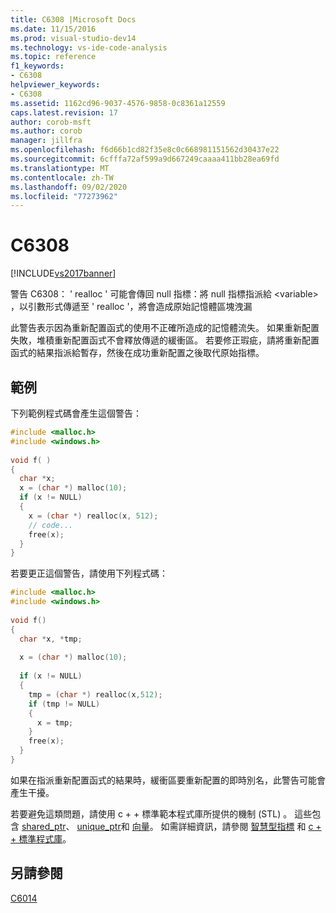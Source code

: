 ```yaml
---
title: C6308 |Microsoft Docs
ms.date: 11/15/2016
ms.prod: visual-studio-dev14
ms.technology: vs-ide-code-analysis
ms.topic: reference
f1_keywords:
- C6308
helpviewer_keywords:
- C6308
ms.assetid: 1162cd96-9037-4576-9858-0c8361a12559
caps.latest.revision: 17
author: corob-msft
ms.author: corob
manager: jillfra
ms.openlocfilehash: f6d66b1cd82f35e8c0c668981151562d30437e22
ms.sourcegitcommit: 6cfffa72af599a9d667249caaaa411bb28ea69fd
ms.translationtype: MT
ms.contentlocale: zh-TW
ms.lasthandoff: 09/02/2020
ms.locfileid: "77273962"
---
```

# <a name="c6308"></a>C6308
[!INCLUDE[vs2017banner](../includes/vs2017banner.md)]

警告 C6308： ' realloc ' 可能會傳回 null 指標：將 null 指標指派給 \<variable> ，以引數形式傳遞至 ' realloc '，將會造成原始記憶體區塊洩漏  
  
 此警告表示因為重新配置函式的使用不正確所造成的記憶體流失。 如果重新配置失敗，堆積重新配置函式不會釋放傳遞的緩衝區。 若要修正瑕疵，請將重新配置函式的結果指派給暫存，然後在成功重新配置之後取代原始指標。  
  
## <a name="example"></a>範例  
 下列範例程式碼會產生這個警告：  
  
```cpp  
#include <malloc.h>  
#include <windows.h>  
  
void f( )  
{  
  char *x;  
  x = (char *) malloc(10);  
  if (x != NULL)  
  {  
    x = (char *) realloc(x, 512);  
    // code...  
    free(x);  
  }     
}  
```  
  
 若要更正這個警告，請使用下列程式碼：  
  
```cpp  
#include <malloc.h>  
#include <windows.h>  
  
void f()  
{  
  char *x, *tmp;  
  
  x = (char *) malloc(10);  
  
  if (x != NULL)  
  {  
    tmp = (char *) realloc(x,512);  
    if (tmp != NULL)   
    {  
      x = tmp;  
    }  
    free(x);  
  }  
}  
```  
  
 如果在指派重新配置函式的結果時，緩衝區要重新配置的即時別名，此警告可能會產生干擾。  
  
 若要避免這類問題，請使用 c + + 標準範本程式庫所提供的機制 (STL) 。 這些包含 [shared_ptr](https://msdn.microsoft.com/library/1469fc51-c658-43f1-886c-f4530dd84860)、 [unique_ptr](https://msdn.microsoft.com/library/acdf046b-831e-4a4a-83aa-6d4ee467db9a)和 [向量](https://msdn.microsoft.com/library/c1431ad8-c0b6-4dbb-89c4-5f651e432d7f)。 如需詳細資訊，請參閱 [智慧型指標](https://msdn.microsoft.com/library/909ef870-904c-49b6-b8cd-e9d0b7dc9435) 和 [c + + 標準程式庫](https://msdn.microsoft.com/library/a37d3ba3-58af-47c7-9ee2-441ccd7b77ee)。  
  
## <a name="see-also"></a>另請參閱  
 [C6014](../code-quality/c6014.md)
